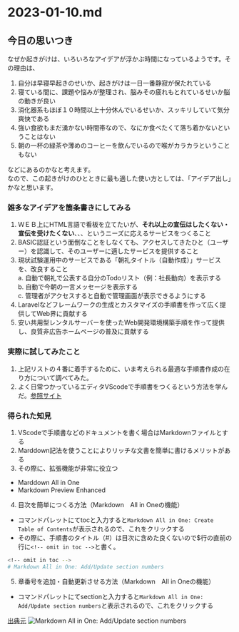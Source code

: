 # 2023-01-10.md

## 今日の思いつき

なぜか起きがけは、いろいろなアイデアが浮かぶ時間になっているようです。その理由は、  

1. 自分は早寝早起きのせいか、起きがけは一日一番静寂が保たれている
2. 寝ている間に、課題や悩みが整理され、脳みその疲れもとれているせいか脳の動きが良い
3. 消化器系もほぼ１０時間以上十分休んでいるせいか、スッキリしていて気分爽快である
4. 強い食欲もまだ湧かない時間帯なので、なにか食べたくて落ち着かないということはない
5. 朝の一杯の緑茶や薄めのコーヒーを飲んでいるので喉がカラカラということもない

などにあるのかなと考えます。  
なので、この起きがけのひとときに最も適した使い方としては、「アイデア出し」かなと思います。　  

### 雑多なアイデアを箇条書きにしてみる

1. ＷＥＢ上にHTML言語で看板を立てたいが、<b>それ以上の宣伝はしたくない・宣伝を受けたくない</b>、、、というニーズに応えるサービスをつくること
3. BASIC認証という面倒なことをしなくても、アクセスしてきたひと（ユーザー）を認識して、そのユーザーに適したサービスを提供すること
4. 現状試験運用中のサービスである「朝礼タイトル（自動作成）」サービスを、改良すること<br>
  a. 自動で朝礼で公表する自分のTodoリスト（例：社長動向）を表示する<br>
  b. 自動で今朝の一言メッセージを表示する<br>
  c. 管理者がアクセスすると自動で管理画面が表示できるようにする<br>
4. Laravelなどフレームワークの生成とカスタマイズの手順書を作って広く提供してWeb界に貢献する
5. 安い共用型レンタルサーバーを使ったWeb開発環境構築手順を作って提供し、良質非広告ホームページの普及に貢献する

### 実際に試してみたこと

1. 上記リストの４番に着手するために、いま考えられる最適な手順書作成の在り方について調べてみた。
2. よく日常つかっているエディタVScodeで手順書をつくるという方法を学んだ。[参照サイト](https://dev.classmethod.jp/articles/non-97-operation-manual/#toc-7)

### 得られた知見

1. VScodeで手順書などのドキュメントを書く場合はMarkdownファイルとする
2. Marddown記法を使うことによりリッチな文書を簡単に書けるメリットがある
3. その際に、拡張機能が非常に役立つ
  - Marddown All in One
  - Markdown Preview Enhanced
4. 目次を簡単につくる方法（Markdown　All in Oneの機能）
  - コマンドパレットにてtocと入力すると`Markdown All in One: Create Table of Contents`が表示されるので、これをクリックする
  - その際に、手順書のタイトル（#）は目次に含めた良くないので$行の直前の行に`<!-- omit in toc -->`と書く。
  
  ```bash
  <!-- omit in toc -->
  # Markdown All in One: Add/Update section numbers
  ```
  
5. 章番号を追加・自動更新させる方法（Markdown　All in Oneの機能）
  - コマンドパレットにてsectionと入力すると`Markdown All in One: Add/Update section numbers`と表示されるので、これをクリックする

[出典元](https://dev.classmethod.jp/articles/non-97-operation-manual/#toc-7)
![Markdown All in One: Add/Update section numbers](https://d1tlzifd8jdoy4.cloudfront.net/wp-content/uploads/2021/07/section-number.6-scaled.jpg)

